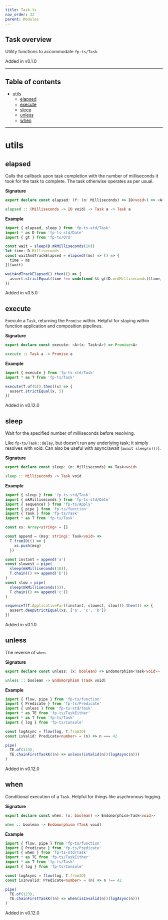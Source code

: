 ```yaml
---
title: Task.ts
nav_order: 32
parent: Modules
---
```


## Task overview

Utility functions to accommodate `fp-ts/Task`.

Added in v0.1.0

---

<h2 class="text-delta">Table of contents</h2>

- [utils](#utils)
  - [elapsed](#elapsed)
  - [execute](#execute)
  - [sleep](#sleep)
  - [unless](#unless)
  - [when](#when)

---

# utils

## elapsed

Calls the callback upon task completion with the number of milliseconds it
took for the task to complete. The task otherwise operates as per usual.

**Signature**

```ts
export declare const elapsed: (f: (n: Milliseconds) => IO<void>) => <A>(x: Task<A>) => Task<A>
```

```hs
elapsed :: (Milliseconds -> IO void) -> Task a -> Task a
```

**Example**

```ts
import { elapsed, sleep } from 'fp-ts-std/Task'
import * as D from 'fp-ts-std/Date'
import { gt } from 'fp-ts/Ord'

const wait = sleep(D.mkMilliseconds(10))
let time: D.Milliseconds
const waitAndTrackElapsed = elapsed((ms) => () => {
  time = ms
})(wait)

waitAndTrackElapsed().then(() => {
  assert.strictEqual(time !== undefined && gt(D.ordMilliseconds)(time, D.mkMilliseconds(0)), true)
})
```

Added in v0.5.0

## execute

Execute a `Task`, returning the `Promise` within. Helpful for staying within
function application and composition pipelines.

**Signature**

```ts
export declare const execute: <A>(x: Task<A>) => Promise<A>
```

```hs
execute :: Task a -> Promise a
```

**Example**

```ts
import { execute } from 'fp-ts-std/Task'
import * as T from 'fp-ts/Task'

execute(T.of(5)).then((x) => {
  assert.strictEqual(x, 5)
})
```

Added in v0.12.0

## sleep

Wait for the specified number of milliseconds before resolving.

Like `fp-ts/Task::delay`, but doesn't run any underlying task; it simply
resolves with void. Can also be useful with async/await (`await sleep(n)()`).

**Signature**

```ts
export declare const sleep: (n: Milliseconds) => Task<void>
```

```hs
sleep :: Milliseconds -> Task void
```

**Example**

```ts
import { sleep } from 'fp-ts-std/Task'
import { mkMilliseconds } from 'fp-ts-std/Date'
import { sequenceT } from 'fp-ts/Apply'
import { pipe } from 'fp-ts/function'
import { Task } from 'fp-ts/Task'
import * as T from 'fp-ts/Task'

const xs: Array<string> = []

const append = (msg: string): Task<void> =>
  T.fromIO(() => {
    xs.push(msg)
  })

const instant = append('a')
const slowest = pipe(
  sleep(mkMilliseconds(10)),
  T.chain(() => append('b'))
)
const slow = pipe(
  sleep(mkMilliseconds(5)),
  T.chain(() => append('c'))
)

sequenceT(T.ApplicativePar)(instant, slowest, slow)().then(() => {
  assert.deepStrictEqual(xs, ['a', 'c', 'b'])
})
```

Added in v0.1.0

## unless

The reverse of `when`.

**Signature**

```ts
export declare const unless: (x: boolean) => Endomorphism<Task<void>>
```

```hs
unless :: boolean -> Endomorphism (Task void)
```

**Example**

```ts
import { flow, pipe } from 'fp-ts/function'
import { Predicate } from 'fp-ts/Predicate'
import { unless } from 'fp-ts-std/Task'
import * as TE from 'fp-ts/TaskEither'
import * as T from 'fp-ts/Task'
import { log } from 'fp-ts/Console'

const logAsync = flow(log, T.fromIO)
const isValid: Predicate<number> = (n) => n === 42

pipe(
  TE.of(123),
  TE.chainFirstTaskK((n) => unless(isValid(n))(logAsync(n)))
)
```

Added in v0.12.0

## when

Conditional execution of a `Task`. Helpful for things like asychronous
logging.

**Signature**

```ts
export declare const when: (x: boolean) => Endomorphism<Task<void>>
```

```hs
when :: boolean -> Endomorphism (Task void)
```

**Example**

```ts
import { flow, pipe } from 'fp-ts/function'
import { Predicate } from 'fp-ts/Predicate'
import { when } from 'fp-ts-std/Task'
import * as TE from 'fp-ts/TaskEither'
import * as T from 'fp-ts/Task'
import { log } from 'fp-ts/Console'

const logAsync = flow(log, T.fromIO)
const isInvalid: Predicate<number> = (n) => n !== 42

pipe(
  TE.of(123),
  TE.chainFirstTaskK((n) => when(isInvalid(n))(logAsync(n)))
)
```

Added in v0.12.0
